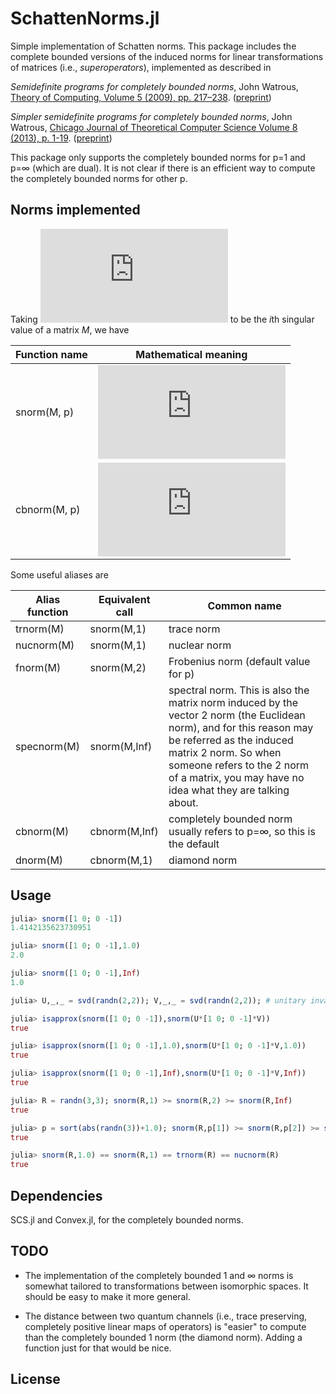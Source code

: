 # SchattenNorms.jl

Simple implementation of Schatten norms. This package includes the
complete bounded versions of the induced norms for linear
transformations of matrices (i.e., *superoperators*), implemented as
described in

*Semidefinite programs for completely bounded norms*, John Watrous, [Theory of Computing, Volume 5 (2009), pp. 217–238](http://theoryofcomputing.org/articles/v005a011/). ([preprint](http://arxiv.org/abs/0901.4709))

*Simpler semidefinite programs for completely bounded norms*, John Watrous, [Chicago Journal of Theoretical Computer Science Volume 8 (2013), p. 1-19](http://cjtcs.cs.uchicago.edu/articles/2013/8/contents.html). ([preprint](http://arxiv.org/abs/1207.5726))

This package only supports the completely bounded norms for p=1 and
p=∞ (which are dual). It is not clear if there is an efficient way to
compute the completely bounded norms for other p.

## Norms implemented

Taking ![sigma_i](http://www.sciweavers.org/tex2img.php?eq=%5Csigma_i%28M%29&bc=White&fc=Black&im=jpg&fs=12&ff=arev&edit=0) to be the *i*th singular value of a matrix *M*, we have

Function name | Mathematical meaning
--------------|---------------------
snorm(M, p)   | ![Schatten p-norm](http://www.sciweavers.org/tex2img.php?eq=%5C%7CM%5C%7C_p%20%3D%20%5Csqrt%5Bp%5D%7B%5Csum_%7Bi%3D1%7D%5E%7Brank%28M%29%7D%20%5B%5Csigma_i%28M%29%5D%5Ep%7D&bc=White&fc=Black&im=jpg&fs=12&ff=arev&edit=0)
cbnorm(M, p)  | ![Completely bounded induced p-norm](http://www.sciweavers.org/tex2img.php?eq=%5Csup_k%20%5C%7B%20%5C%7C%20M%20%5Cotimes%201_k%20%28X%29%5C%7C_p%20%3A%20X%20%5Cin%20L%28%7B%5Cmathcal%20X%7D%29%2C%20%5C%7CX%5C%7C_p%20%5Cle%201%20%20%5C%7D&bc=White&fc=Black&im=jpg&fs=12&ff=arev&edit=0)

Some useful aliases are

Alias function | Equivalent call | Common name
---------------|-----------------|------------
trnorm(M) | snorm(M,1) | trace norm
nucnorm(M) | snorm(M,1) | nuclear norm
fnorm(M) | snorm(M,2) | Frobenius norm (default value for p)
specnorm(M) | snorm(M,Inf) | spectral norm. This is also the matrix norm induced by the vector 2 norm (the Euclidean norm), and for this reason may be referred as the induced matrix 2 norm. So when someone refers to the 2 norm of a matrix, you may have no idea what they are talking about.
cbnorm(M) | cbnorm(M,Inf) | completely bounded norm usually refers to p=∞, so this is the default
dnorm(M) | cbnorm(M,1) | diamond norm

## Usage

```julia
julia> snorm([1 0; 0 -1])
1.4142135623730951

julia> snorm([1 0; 0 -1],1.0)
2.0

julia> snorm([1 0; 0 -1],Inf)
1.0

julia> U,_,_ = svd(randn(2,2)); V,_,_ = svd(randn(2,2)); # unitary invariance

julia> isapprox(snorm([1 0; 0 -1]),snorm(U*[1 0; 0 -1]*V))
true

julia> isapprox(snorm([1 0; 0 -1],1.0),snorm(U*[1 0; 0 -1]*V,1.0))
true

julia> isapprox(snorm([1 0; 0 -1],Inf),snorm(U*[1 0; 0 -1]*V,Inf))
true

julia> R = randn(3,3); snorm(R,1) >= snorm(R,2) >= snorm(R,Inf)
true

julia> p = sort(abs(randn(3))+1.0); snorm(R,p[1]) >= snorm(R,p[2]) >= snorm(R,p[3])
true

julia> snorm(R,1.0) == snorm(R,1) == trnorm(R) == nucnorm(R)
true
```
   
## Dependencies

SCS.jl and Convex.jl, for the completely bounded norms.

## TODO

* The implementation of the completely bounded 1 and ∞ norms is
  somewhat tailored to transformations between isomorphic spaces. It
  should be easy to make it more general.

* The distance between two quantum channels (i.e., trace preserving,
  completely positive linear maps of operators) is "easier" to compute
  than the completely bounded 1 norm (the diamond norm). Adding a
  function just for that would be nice.

## License

